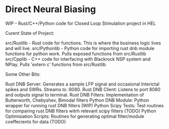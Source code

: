 # Direct Neural Biasing
 
WIP - Rust/C++/Python code for Closed Loop Stimulation project in HEL

Curent State of Project:

src/Rustlib - Rust code for functions. This is where the business logic lives and will live.
src/Pythonlib - Python code for importing rust dnb module functions for python work. Pulls exposed functions from src/Rustlib 
src/Cpplib - C++ code for interfacing with Blackrock NSP system and NPlay. Pulls 'extern c' functions from src/Rustlib 

Some Other Bits:

Rust DNB Server: Generates a sample LFP signal and occasional Interictal spikes and SWRs. Streams to :8080.
Rust DNB Client: Listens to port 8080 and outputs signal to terminal.
Rust DNB Filters: Implementation of Butterworth, Chebyshev, Bimodal filters
Python DNB Module: Python wrapper for running rust DNB filters (WIP)
Python Scipy Tests: Test routines for comparing rust DNB filters witrh relevant scipy filters (TODO)
Python Optimisiation Scripts: Routines for generating optimal filter/module coeffecients for data (TODO)
